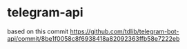 # telegram-api

based on this commit
https://github.com/tdlib/telegram-bot-api/commit/8be1f0058c8f6938418a82092363ffb58e7222eb
